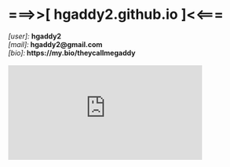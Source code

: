 # ===>>[ hgaddy2.github.io ]<<===

<p><left><i>[user]:</i></left> <b>hgaddy2</b> <br>
<i>[mail]:</i><b> hgaddy2@gmail.com</b> <br>
<i>[bio]:</i><b> https://my.bio/theycallmegaddy</b>
<br><br>

<iframe src="https://allmylinks.com/widget/profile/theycallmegaddy.html?dark=1&big=0" width="395" height="193.288" style="max-width:100%;display: block; margin: 0; border:none;overflow:hidden" scrolling="no" frameborder="0" allowtransparency="true" allow="encrypted-media"></iframe>
</p>
